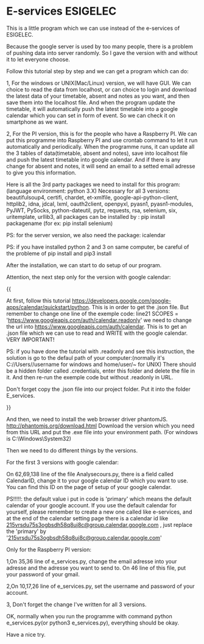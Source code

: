 # E-services ESIGELEC

This is a little program which we can use instead of the e-services of ESIGELEC.

Because the google server is used by too many people, there is a problem of pushing data into server randomly. So I gave the version with and without it to let everyone choose.

Follow this tutorial step by step and we can get a program which can do:

1, For the windows or UNIX(Mac/Linux) version, we will have GUI. We can choice to read the data from localhost, or can choice to login and download the latest data of your timetable, absent and notes as you want, and then save them into the localhost file. And when the program update the timetable, it will automatically push the latest timetable into a google calendar which you can set in form of event. So we can check it on smartphone as we want.

2, For the PI version, this is for the people who have a Raspberry PI. We can put this programme into Raspberry PI and use crontab command to let it run automatically and periodically. When the programme runs, it can update all the 3 tables of data(timetable, absent and notes), save into localhost file and push the latest timetable into google calendar.  And if there is any change for absent and notes, it will send an email to a setted email adresse to give you this information.


Here is all the 3rd party packages we need to install for this program:
(language environment: python 3.X)
Necessary for all 3 versions:
beautifulsoup4,
certifi,
chardet,
et-xmlfile,
google-api-python-client,
httplib2,
idna,
jdcal,
lxml,
oauth2client,
openpyxl,
pyasn1,
pyasn1-modules,
PyJWT,
PySocks,
python-dateutil,
pytz,
requests,
rsa,
selenium,
six,
uritemplate,
urllib3,
all packages can be installed by : pip install packagename (for ex: pip install selenium)

PS: for the server version, we also need the package: icalendar

PS: if you have installed python 2 and 3 on same computer, be careful of the probleme of pip install and pip3 install

After the installation, we can start to do setup of our program.

Attention, the next step only for the version with google calendar:

{{

At first, follow this tutorial https://developers.google.com/google-apps/calendar/quickstart/python. This is in order to get the .json file. But remember to change one line of the exemple code: line21 SCOPES = 'https://www.googleapis.com/auth/calendar.readonly' we need to change the url into https://www.googleapis.com/auth/calendar. This is to get an .json file which we can use to read and WRITE with the google calendar. VERY IMPORTANT!

PS: if you have done the tutorial with .readonly and see this instruction, the solution is go to the defaul path of your computer:(normally it's C://Users//username for windows and home/user/~ for UNIX) There should be a hidden folder called .credentials, enter this folder and delete the file in it. And then re-run the exemple code but without .readonly in URL.

Don't forget copy the .json file into our project folder. Put it into the folder E_services.

}}

And then, we need to install the web browser driver phantomJS. http://phantomjs.org/download.html Download the version which you need from this URL and put the .exe file into your environment path. (For windows is C:\Windows\System32)

Then we need to do different things by the versions.

For the first 3 versions with google calendar:

On 62,69,138 line of the file Analysecours.py, there is a field called CalendarID, change it to your google calendar ID which you want to use. You can find this ID on the page of setup of your google calendar.

PS!!!!!: the default value i put in code is 'primary' which means the default calendar of your google account. If you use the default calendar for yourself, please remember to create a new one called like e-services, and at the end of the calendar setting page there is a calendar id like 215vrsdu75s3ogbsdh58q8uj8c@group.calendar.google.com , just replace the 'primary' by '215vrsdu75s3ogbsdh58q8uj8c@group.calendar.google.com'

Only for the Raspberry PI version:

1,On 35,36 line of e_services.py, change the email adresse into your adresse and the adresse you want to send to. On 46 line of this file, put your password of your gmail.

2,On 10,17,26 line of e_services.py, set the username and password of your account.

3, Don't forget the change I've written for all 3 versions.

OK, normally when you run the programme with command python e_services.py(or python3 e_services.py), everything should be okay.

Have a nice try.
